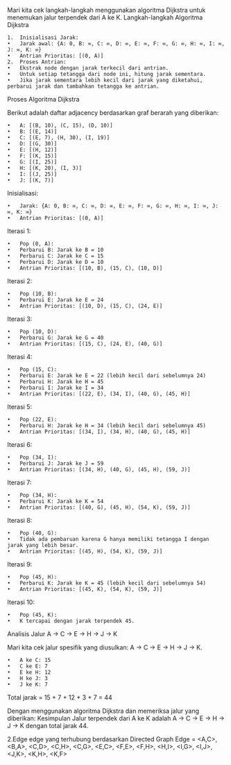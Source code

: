 Mari kita cek langkah-langkah menggunakan algoritma Dijkstra untuk menemukan jalur terpendek dari A ke K.
Langkah-langkah Algoritma Dijkstra

	1.	Inisialisasi Jarak:
	•	Jarak awal: {A: 0, B: ∞, C: ∞, D: ∞, E: ∞, F: ∞, G: ∞, H: ∞, I: ∞, J: ∞, K: ∞}
	•	Antrian Prioritas: [(0, A)]
	2.	Proses Antrian:
	•	Ekstrak node dengan jarak terkecil dari antrian.
	•	Untuk setiap tetangga dari node ini, hitung jarak sementara.
	•	Jika jarak sementara lebih kecil dari jarak yang diketahui, perbarui jarak dan tambahkan tetangga ke antrian.

Proses Algoritma Dijkstra

Berikut adalah daftar adjacency berdasarkan graf berarah yang diberikan:

	•	A: [(B, 10), (C, 15), (D, 10)]
	•	B: [(E, 14)]
	•	C: [(E, 7), (H, 30), (I, 19)]
	•	D: [(G, 30)]
	•	E: [(H, 12)]
	•	F: [(K, 15)]
	•	G: [(I, 25)]
	•	H: [(K, 20), (I, 3)]
	•	I: [(J, 25)]
	•	J: [(K, 7)]

Inisialisasi:

	•	Jarak: {A: 0, B: ∞, C: ∞, D: ∞, E: ∞, F: ∞, G: ∞, H: ∞, I: ∞, J: ∞, K: ∞}
	•	Antrian Prioritas: [(0, A)]

Iterasi 1:

	•	Pop (0, A):
	•	Perbarui B: Jarak ke B = 10
	•	Perbarui C: Jarak ke C = 15
	•	Perbarui D: Jarak ke D = 10
	•	Antrian Prioritas: [(10, B), (15, C), (10, D)]

Iterasi 2:

	•	Pop (10, B):
	•	Perbarui E: Jarak ke E = 24
	•	Antrian Prioritas: [(10, D), (15, C), (24, E)]

Iterasi 3:

	•	Pop (10, D):
	•	Perbarui G: Jarak ke G = 40
	•	Antrian Prioritas: [(15, C), (24, E), (40, G)]

Iterasi 4:

	•	Pop (15, C):
	•	Perbarui E: Jarak ke E = 22 (lebih kecil dari sebelumnya 24)
	•	Perbarui H: Jarak ke H = 45
	•	Perbarui I: Jarak ke I = 34
	•	Antrian Prioritas: [(22, E), (34, I), (40, G), (45, H)]

Iterasi 5:

	•	Pop (22, E):
	•	Perbarui H: Jarak ke H = 34 (lebih kecil dari sebelumnya 45)
	•	Antrian Prioritas: [(34, I), (34, H), (40, G), (45, H)]

Iterasi 6:

	•	Pop (34, I):
	•	Perbarui J: Jarak ke J = 59
	•	Antrian Prioritas: [(34, H), (40, G), (45, H), (59, J)]

Iterasi 7:

	•	Pop (34, H):
	•	Perbarui K: Jarak ke K = 54
	•	Antrian Prioritas: [(40, G), (45, H), (54, K), (59, J)]

Iterasi 8:

	•	Pop (40, G):
	•	Tidak ada pembaruan karena G hanya memiliki tetangga I dengan jarak yang lebih besar.
	•	Antrian Prioritas: [(45, H), (54, K), (59, J)]

Iterasi 9:

	•	Pop (45, H):
	•	Perbarui K: Jarak ke K = 45 (lebih kecil dari sebelumnya 54)
	•	Antrian Prioritas: [(45, K), (54, K), (59, J)]

Iterasi 10:

	•	Pop (45, K):
	•	K tercapai dengan jarak terpendek 45.

Analisis Jalur A -> C -> E -> H -> J -> K

Mari kita cek jalur spesifik yang diusulkan: A -> C -> E -> H -> J -> K.

	•	A ke C: 15
	•	C ke E: 7
	•	E ke H: 12
	•	H ke J: 3
	•	J ke K: 7

Total jarak = 15 + 7 + 12 + 3 + 7 = 44

Dengan menggunakan algoritma Dijkstra dan memeriksa jalur yang diberikan:
Kesimpulan 
Jalur terpendek dari A ke K adalah A -> C -> E -> H -> J -> K dengan total jarak 44.



2.Edge edge yang terhubung berdasarkan Directed Graph
Edge = <A,C>, <B,A>, <C,D>, <C,H>, <C,G>, <E,C>, <F,E>, <F,H>, <H,I>, <I,G>, <I,J>, <J,K>, <K,H>, <K,F> 

